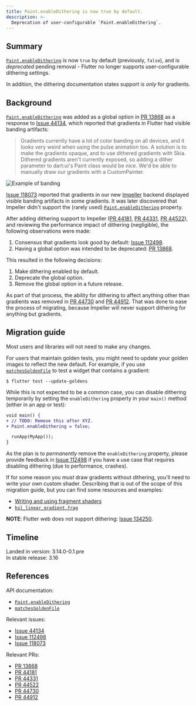 ```yaml
---
title: Paint.enableDithering is now true by default.
description: >-
  Deprecation of user-configurable `Paint.enableDithering`.
---
```


## Summary

[`Paint.enableDithering`][] is now `true` by default (previously, `false`),
and is _deprecated_ pending removal - Flutter no longer supports
user-configurable dithering settings.

In addition, the dithering documentation states support is _only_ for gradients.

## Background

[`Paint.enableDithering`][] was added as a global option in [PR 13868][] as
a response to [Issue 44134][], which reported that gradients in Flutter had
visible banding artifacts:

> Gradients currently have a lot of color banding on all devices, and it looks
> very weird when using the pulse animation too. A solution is to make the
> gradients opaque, and to use dithered gradients with Skia. Dithered gradients
> aren't currently exposed, so adding a dither parameter to dart:ui's Paint
> class would be nice. We'd be able to manually draw our gradients with a
> CustomPainter.

![Example of banding](https://user-images.githubusercontent.com/30870216/210907719-4f4a1a8d-e28a-4d39-9e99-3635a26a0c74.png)

[Issue 118073][] reported that gradients in our new [Impeller][]
backend displayed visible banding artifacts in some gradients.
It was later discovered that Impeller didn't support the (rarely used)
[`Paint.enableDithering`][] property.

After adding dithering support to Impeller ([PR 44181][], [PR 44331][],
[PR 44522][]), and reviewing the performance impact of dithering (negligible),
the following observations were made:

1. Consensus that gradients look good by default: [Issue 112498][].
1. Having a global option was intended to be deprecated: [PR 13868][].

This resulted in the following decisions:

1. Make dithering enabled by default.
1. Deprecate the global option.
1. Remove the global option in a future release.

As part of that process, the ability for dithering to affect anything
other than gradients was removed in [PR 44730][] and [PR 44912][].
That was done to ease the process of migrating, because
Impeller will never support dithering for anything but gradients.

## Migration guide

Most users and libraries will not need to make any changes.

For users that maintain golden tests, you might
need to update your golden images to reflect the new default.
For example, if you use [`matchesGoldenFile`][] to
test a widget that contains a gradient:

```console
$ flutter test --update-goldens
```

While this is not expected to be a common case, you can
disable dithering temporarily by setting the `enableDithering` property in
your `main()` method (either in an app or test):

```diff
void main() {
+ // TODO: Remove this after XYZ.
+ Paint.enableDithering = false;

  runApp(MyApp());
}
```

As the plan is to _permanently_ remove the `enableDithering` property, please
provide feedback in [Issue 112498][] if you have a use case that requires
disabling dithering (due to performance, crashes).

If for some reason you _must_ draw gradients without dithering, you'll need to
write your own custom shader. Describing that is out of the scope of this
migration guide, but you can find some resources and examples:

- [Writing and using fragment shaders][]
- [`hsl_linear_gradient.frag`][]

**NOTE**: Flutter web does not support dithering: [Issue 134250][].

## Timeline

Landed in version: 3.14.0-0.1.pre<br>
In stable release: 3.16

## References

API documentation:

- [`Paint.enableDithering`][]
- [`matchesGoldenFile`]

Relevant issues:

- [Issue 44134][]
- [Issue 112498][]
- [Issue 118073][]

Relevant PRs:

- [PR 13868][]
- [PR 44181][]
- [PR 44331][]
- [PR 44522][]
- [PR 44730][]
- [PR 44912][]

[`Paint.enableDithering`]: {{site.api}}flutter/dart-ui/Paint/enableDithering.html
[`matchesGoldenFile`]: {{site.api}}flutter_test/matchesGoldenFile.html
[Impeller]: /perf/impeller
[PR 13868]: {{site.repo.engine}}pull/13868
[PR 44181]: {{site.repo.engine}}pull/44181
[PR 44331]: {{site.repo.engine}}pull/44331
[PR 44522]: {{site.repo.engine}}pull/44522
[PR 44730]: {{site.repo.engine}}pull/44730
[PR 44912]: {{site.repo.engine}}pull/44912
[Issue 44134]: {{site.repo.flutter}}issues/44134
[Issue 112498]: {{site.repo.flutter}}issues/112498
[Issue 118073]: {{site.repo.flutter}}issues/118073
[Issue 134250]: {{site.repo.flutter}}issues/134250
[Writing and using fragment shaders]: /ui/design/graphics/fragment-shaders
[`hsl_linear_gradient.frag`]: {{site.github}}jonahwilliams/awesome_gradients/blob/a4e09c47ef1760bd7073beb60f49dad8ede5bb2e/shaders/hsl_linear_gradient.frag
